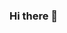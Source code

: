 ### Hi there 👋

<!--
**cydonie/cydonie** is a ✨ _special_ ✨ repository because its `README.md` (this file) appears on your GitHub profile.
- 🔭 I’m currently working on the website for the Jardin de Cydonie.

The website is now fr/en.

-->
